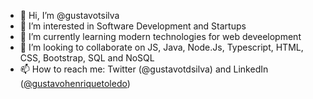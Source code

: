 - 👋 Hi, I’m @gustavotsilva
- 👀 I’m interested in Software Development and Startups
- 🌱 I’m currently learning modern technologies for web deveelopment
- 💞️ I’m looking to collaborate on JS, Java, Node.Js, Typescript, HTML, CSS, Bootstrap, SQL and NoSQL
- 📫 How to reach me: Twitter (@gustavotdsilva) and LinkedIn ([@gustavohenriquetoledo](https://www.linkedin.com/in/gustavohenriquetoledo/))

<!---
gustavotsilva/gustavotsilva is a ✨ special ✨ repository because its `README.md` (this file) appears on your GitHub profile.
You can click the Preview link to take a look at your changes.
--->
